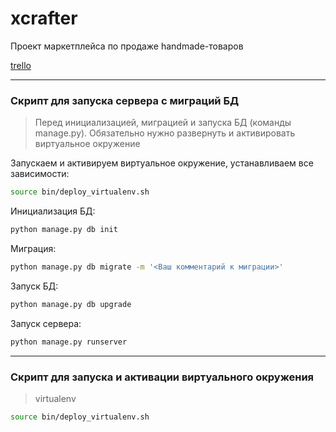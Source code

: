 # xcrafter
Проект маркетплейса по продаже handmade-товаров

[trello](https://trello.com/b/ithVxG0P/2019-03)

---

### Скрипт для запуска сервера с миграций БД 

> Перед инициализацией, миграцией и запуска БД (команды manage.py).
> Обязательно нужно развернуть и активировать виртуальное окружение

Запускаем и активируем виртуальное окружение, устанавливаем все зависимости: 
```sh
source bin/deploy_virtualenv.sh
``` 

Инициализация БД:
```sh
python manage.py db init
```
Миграция:
```sh
python manage.py db migrate -m '<Ваш комментарий к миграции>'
```
Запуск БД:
```sh
python manage.py db upgrade
```
Запуск сервера:
```sh
python manage.py runserver
```

---

### Скрипт для запуска и активации виртуального окружения 

> virtualenv

```sh
source bin/deploy_virtualenv.sh
``` 

